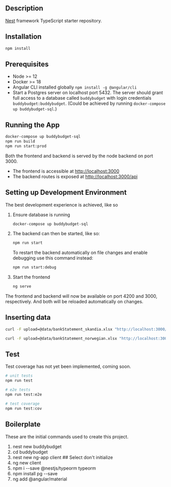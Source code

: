 ## Description

[Nest](https://github.com/nestjs/nest) framework TypeScript starter repository.

## Installation

```bash
npm install
```

## Prerequisites

* Node >= 12
* Docker >= 18
* Angular CLI installed globally `npm install -g @angular/cli`
* Start a Postgres server on localhost port 5432.  The server should grant full access to a database called `buddybudget`
  with login credentials `buddybudget:buddybudget`.  (Could be achieved by running `docker-compose up buddybudget-sql`.)

## Running the App
 
```bash
docker-compose up buddybudget-sql
npm run build
npm run start:prod
```

Both the frontend and backend is served by the node backend on port 3000.

* The frontend is accessible at <http://localhost:3000>
* The backend routes is exposed at <http://localhost:3000/api>

## Setting up Development Environment
The best development experience is achieved, like so

1. Ensure database is running
   
   ```bash
   docker-compose up buddybudget-sql   
   ```
2. The backend can then be started, like so:

   ```bash
   npm run start
   ```

   To restart the backend automatically on file changes and enable debugging
   use this command instead:

   ```bash
   npm run start:debug
   ```

2. Start the frontend
   
   ```bash
   ng serve
   ```

The frontend and backend will now be available on port 4200 and 3000, respectively. And both will be reloaded 
automatically on changes.

## Inserting data

```bash
curl -F upload=@data/bankStatement_skandia.xlsx "http://localhost:3000/api/transactions/batch/xlxs?format=skandia"
```

```bash
curl -F upload=@data/bankStatement_norwegian.xlsx "http://localhost:3000/api/transactions/batch/xlxs?format=norwegian"
```

## Test

Test coverage has not yet been implemented, coming soon.

```bash
# unit tests
npm run test

# e2e tests
npm run test:e2e

# test coverage
npm run test:cov
```

## Boilerplate

These are the initial commands used to create this project.

1. nest new buddybudget
2. cd buddybudget
3. nest new ng-app client ## Select don't initialize
4. ng new client
5. npm i --save @nestjs/typeorm typeorm
6. npm install pg --save
7. ng add @angular/material
